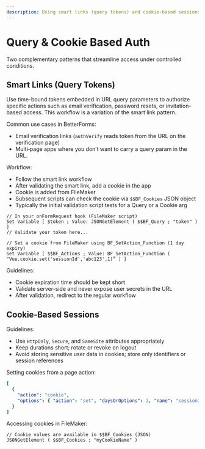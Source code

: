 ```yaml
---
description: Using smart links (query tokens) and cookie-based sessions for streamlined authentication.
---
```


# Query & Cookie Based Auth

Two complementary patterns that streamline access under controlled conditions.

## Smart Links (Query Tokens)

Use time-bound tokens embedded in URL query parameters to authorize specific actions such as email verification, password resets, or invitation-based access. This workflow is a variation of the smart link pattern.

Common use cases in BetterForms:

- Email verification links (`authVerify` reads token from the URL on the verification page)
- Multi‑page apps where you don’t want to carry a query param in the URL.

Workflow:

- Follow the smart link workflow
- After validating the smart link, add a cookie in the app
- Cookie is added from FileMaker
- Subsequent scripts can check the cookie via `$$BF_Cookies` JSON object
- Typically the initial validation script tests for a Query or a Cookie arg

```text
// In your onFormRequest hook (FileMaker script)
Set Variable [ $token ; Value: JSONGetElement ( $$BF_Query ; "token" ) ]
// Validate your token here...

// Set a cookie from FileMaker using BF_SetAction_Function (1 day expiry)
Set Variable [ $$BF_Actions ; Value: BF_SetAction_Function ( "Vue.cookie.set('sessionId','abc123',1)" ) ]
```

Guidelines:

- Cookie expiration time should be kept short
- Validate server-side and never expose user secrets in the URL
- After validation, redirect to the regular workflow

## Cookie‑Based Sessions

Guidelines:

- Use `HttpOnly`, `Secure`, and `SameSite` attributes appropriately
- Keep durations short; rotate or revoke on logout
- Avoid storing sensitive user data in cookies; store only identifiers or session references

Setting cookies from a page action:

```yaml
[
  {
    "action": "cookie",
    "options": { "action": "set", "daysOrOptions": 1, "name": "sessionId", "value": "abc123" }
  }
]
```

Accessing cookies in FileMaker:

```text
// Cookie values are available in $$BF_Cookies (JSON)
JSONGetElement ( $$BF_Cookies ; "myCookieName" )
```


